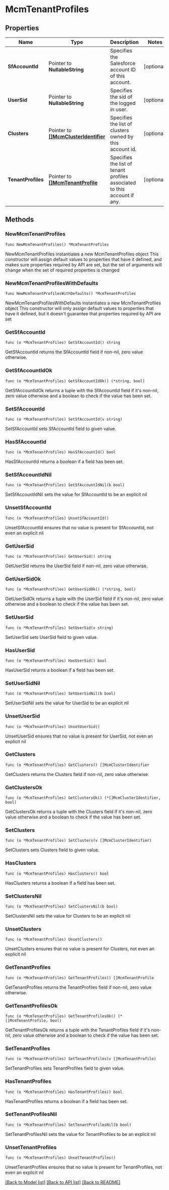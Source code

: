 # McmTenantProfiles

## Properties

Name | Type | Description | Notes
------------ | ------------- | ------------- | -------------
**SfAccountId** | Pointer to **NullableString** | Specifies the Salesforce account ID of this account. | [optional] 
**UserSid** | Pointer to **NullableString** | Specifies the sid of the logged in user. | [optional] 
**Clusters** | Pointer to [**[]McmClusterIdentifier**](McmClusterIdentifier.md) | Specifies the list of clusters owned by this account id. | [optional] 
**TenantProfiles** | Pointer to [**[]McmTenantProfile**](McmTenantProfile.md) | Specifies the list of tenant profiles associated to this account if any. | [optional] 

## Methods

### NewMcmTenantProfiles

`func NewMcmTenantProfiles() *McmTenantProfiles`

NewMcmTenantProfiles instantiates a new McmTenantProfiles object
This constructor will assign default values to properties that have it defined,
and makes sure properties required by API are set, but the set of arguments
will change when the set of required properties is changed

### NewMcmTenantProfilesWithDefaults

`func NewMcmTenantProfilesWithDefaults() *McmTenantProfiles`

NewMcmTenantProfilesWithDefaults instantiates a new McmTenantProfiles object
This constructor will only assign default values to properties that have it defined,
but it doesn't guarantee that properties required by API are set

### GetSfAccountId

`func (o *McmTenantProfiles) GetSfAccountId() string`

GetSfAccountId returns the SfAccountId field if non-nil, zero value otherwise.

### GetSfAccountIdOk

`func (o *McmTenantProfiles) GetSfAccountIdOk() (*string, bool)`

GetSfAccountIdOk returns a tuple with the SfAccountId field if it's non-nil, zero value otherwise
and a boolean to check if the value has been set.

### SetSfAccountId

`func (o *McmTenantProfiles) SetSfAccountId(v string)`

SetSfAccountId sets SfAccountId field to given value.

### HasSfAccountId

`func (o *McmTenantProfiles) HasSfAccountId() bool`

HasSfAccountId returns a boolean if a field has been set.

### SetSfAccountIdNil

`func (o *McmTenantProfiles) SetSfAccountIdNil(b bool)`

 SetSfAccountIdNil sets the value for SfAccountId to be an explicit nil

### UnsetSfAccountId
`func (o *McmTenantProfiles) UnsetSfAccountId()`

UnsetSfAccountId ensures that no value is present for SfAccountId, not even an explicit nil
### GetUserSid

`func (o *McmTenantProfiles) GetUserSid() string`

GetUserSid returns the UserSid field if non-nil, zero value otherwise.

### GetUserSidOk

`func (o *McmTenantProfiles) GetUserSidOk() (*string, bool)`

GetUserSidOk returns a tuple with the UserSid field if it's non-nil, zero value otherwise
and a boolean to check if the value has been set.

### SetUserSid

`func (o *McmTenantProfiles) SetUserSid(v string)`

SetUserSid sets UserSid field to given value.

### HasUserSid

`func (o *McmTenantProfiles) HasUserSid() bool`

HasUserSid returns a boolean if a field has been set.

### SetUserSidNil

`func (o *McmTenantProfiles) SetUserSidNil(b bool)`

 SetUserSidNil sets the value for UserSid to be an explicit nil

### UnsetUserSid
`func (o *McmTenantProfiles) UnsetUserSid()`

UnsetUserSid ensures that no value is present for UserSid, not even an explicit nil
### GetClusters

`func (o *McmTenantProfiles) GetClusters() []McmClusterIdentifier`

GetClusters returns the Clusters field if non-nil, zero value otherwise.

### GetClustersOk

`func (o *McmTenantProfiles) GetClustersOk() (*[]McmClusterIdentifier, bool)`

GetClustersOk returns a tuple with the Clusters field if it's non-nil, zero value otherwise
and a boolean to check if the value has been set.

### SetClusters

`func (o *McmTenantProfiles) SetClusters(v []McmClusterIdentifier)`

SetClusters sets Clusters field to given value.

### HasClusters

`func (o *McmTenantProfiles) HasClusters() bool`

HasClusters returns a boolean if a field has been set.

### SetClustersNil

`func (o *McmTenantProfiles) SetClustersNil(b bool)`

 SetClustersNil sets the value for Clusters to be an explicit nil

### UnsetClusters
`func (o *McmTenantProfiles) UnsetClusters()`

UnsetClusters ensures that no value is present for Clusters, not even an explicit nil
### GetTenantProfiles

`func (o *McmTenantProfiles) GetTenantProfiles() []McmTenantProfile`

GetTenantProfiles returns the TenantProfiles field if non-nil, zero value otherwise.

### GetTenantProfilesOk

`func (o *McmTenantProfiles) GetTenantProfilesOk() (*[]McmTenantProfile, bool)`

GetTenantProfilesOk returns a tuple with the TenantProfiles field if it's non-nil, zero value otherwise
and a boolean to check if the value has been set.

### SetTenantProfiles

`func (o *McmTenantProfiles) SetTenantProfiles(v []McmTenantProfile)`

SetTenantProfiles sets TenantProfiles field to given value.

### HasTenantProfiles

`func (o *McmTenantProfiles) HasTenantProfiles() bool`

HasTenantProfiles returns a boolean if a field has been set.

### SetTenantProfilesNil

`func (o *McmTenantProfiles) SetTenantProfilesNil(b bool)`

 SetTenantProfilesNil sets the value for TenantProfiles to be an explicit nil

### UnsetTenantProfiles
`func (o *McmTenantProfiles) UnsetTenantProfiles()`

UnsetTenantProfiles ensures that no value is present for TenantProfiles, not even an explicit nil

[[Back to Model list]](../README.md#documentation-for-models) [[Back to API list]](../README.md#documentation-for-api-endpoints) [[Back to README]](../README.md)


